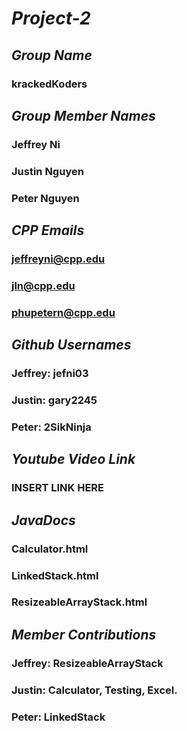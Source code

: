 # *Project-2*
## _Group Name_
### krackedKoders
###
###
###
## _Group Member Names_
### Jeffrey Ni
### Justin Nguyen
### Peter Nguyen
###
###
###
## _CPP Emails_
### jeffreyni@cpp.edu
### jln@cpp.edu
### phupetern@cpp.edu
###
###
###
## _Github Usernames_
### Jeffrey: jefni03
### Justin: gary2245
### Peter: 2SikNinja
###
###
###
## _Youtube Video Link_
### INSERT LINK HERE
###
###
## _JavaDocs_
### Calculator.html
### LinkedStack.html
### ResizeableArrayStack.html
##
## _Member Contributions_
### Jeffrey: ResizeableArrayStack
### Justin: Calculator, Testing, Excel.
### Peter: LinkedStack